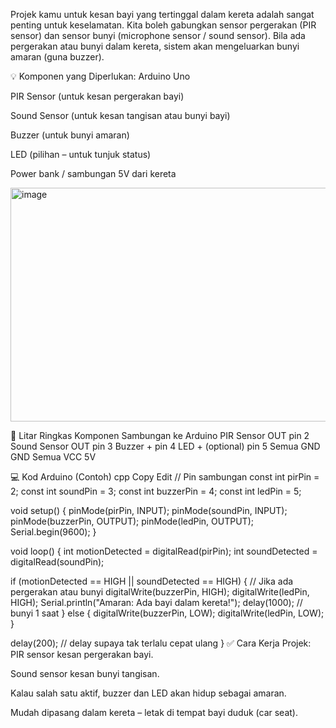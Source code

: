 Projek kamu untuk kesan bayi yang tertinggal dalam kereta adalah sangat penting untuk keselamatan. Kita boleh gabungkan sensor pergerakan (PIR sensor) dan sensor bunyi (microphone sensor / sound sensor). Bila ada pergerakan atau bunyi dalam kereta, sistem akan mengeluarkan bunyi amaran (guna buzzer).

💡 Komponen yang Diperlukan:
Arduino Uno

PIR Sensor (untuk kesan pergerakan bayi)

Sound Sensor (untuk kesan tangisan atau bunyi bayi)

Buzzer (untuk bunyi amaran)

LED (pilihan – untuk tunjuk status)

Power bank / sambungan 5V dari kereta

<img width="839" height="374" alt="image" src="https://github.com/user-attachments/assets/6509d2d8-2271-40f0-b60d-363517ec078a" />


🔧 Litar Ringkas
Komponen	Sambungan ke Arduino
PIR Sensor OUT	pin 2
Sound Sensor OUT	pin 3
Buzzer +	pin 4
LED + (optional)	pin 5
Semua GND	GND
Semua VCC	5V

💻 Kod Arduino (Contoh)
cpp
Copy
Edit
// Pin sambungan
const int pirPin = 2;
const int soundPin = 3;
const int buzzerPin = 4;
const int ledPin = 5;

void setup() {
  pinMode(pirPin, INPUT);
  pinMode(soundPin, INPUT);
  pinMode(buzzerPin, OUTPUT);
  pinMode(ledPin, OUTPUT);
  Serial.begin(9600);
}

void loop() {
  int motionDetected = digitalRead(pirPin);
  int soundDetected = digitalRead(soundPin);

  if (motionDetected == HIGH || soundDetected == HIGH) {
    // Jika ada pergerakan atau bunyi
    digitalWrite(buzzerPin, HIGH);
    digitalWrite(ledPin, HIGH);
    Serial.println("Amaran: Ada bayi dalam kereta!");
    delay(1000); // bunyi 1 saat
  } else {
    digitalWrite(buzzerPin, LOW);
    digitalWrite(ledPin, LOW);
  }

  delay(200); // delay supaya tak terlalu cepat ulang
}
✅ Cara Kerja Projek:
PIR sensor kesan pergerakan bayi.

Sound sensor kesan bunyi tangisan.

Kalau salah satu aktif, buzzer dan LED akan hidup sebagai amaran.

Mudah dipasang dalam kereta – letak di tempat bayi duduk (car seat).

